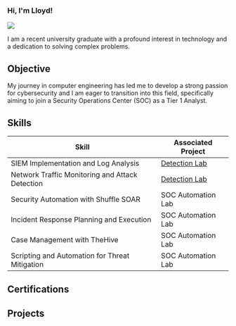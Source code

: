 ### Hi, I'm Lloyd!
<a href="www.linkedin.com/in/lloyd-ensor-azumah-4518b321a"><img src="https://img.shields.io/badge/-LinkedIn-0072b1?&style=for-the-badge&logo=linkedin&logoColor=white" /></a>

I am a recent university graduate with a profound interest in technology and a dedication to solving complex problems.

## Objective

My journey in computer engineering has led me to develop a strong passion for cybersecurity and I am eager to transition into this field, specifically aiming to join a Security Operations Center (SOC) as a Tier 1 Analyst.


## Skills

| Skill                                         | Associated Project         |
|-----------------------------------------------|----------------------------|
| SIEM Implementation and Log Analysis          | <a href="https://google.com">Detection Lab</a>|
| Network Traffic Monitoring and Attack Detection | <a href="https://google.com">Detection Lab</a>|
| Security Automation with Shuffle SOAR         | SOC Automation Lab|
| Incident Response Planning and Execution      | SOC Automation Lab|
| Case Management with TheHive                  | SOC Automation Lab|
| Scripting and Automation for Threat Mitigation | SOC Automation Lab|


## Certifications

## Projects

